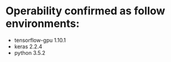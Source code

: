 # Operability confirmed as follow environments:
- tensorflow-gpu 1.10.1  
- keras 2.2.4
- python 3.5.2
